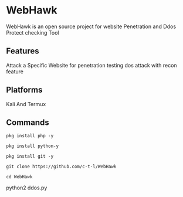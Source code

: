 # WebHawk
WebHawk is an open source project for website Penetration and Ddos Protect checking Tool
## Features
Attack a Specific Website for penetration testing
dos attack with recon feature
## Platforms

Kali And Termux




## Commands
```
pkg install php -y
```
```
pkg install python-y
```
```
pkg install git -y
```
```
git clone https://github.com/c-t-l/WebHawk
```
```
cd WebHawk
```
python2 ddos.py
```
```

